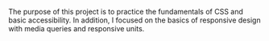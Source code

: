 The purpose of this project is to practice the fundamentals of CSS and basic accessibility.
In addition, I focused on the basics of responsive design with media queries and responsive units. 
